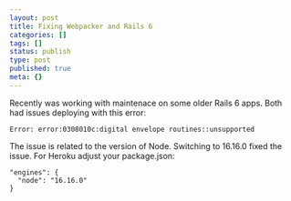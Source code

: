 ```yaml
---
layout: post
title: Fixing Webpacker and Rails 6
categories: []
tags: []
status: publish
type: post
published: true
meta: {}
---
```

Recently was working with maintenace on some older Rails 6 apps. Both had issues deploying with this error:

```
Error: error:0308010c:digital envelope routines::unsupported
```

The issue is related to the version of Node. Switching to 16.16.0 fixed the issue. For Heroku adjust your package.json:

```
"engines": {
  "node": "16.16.0"
}
```
